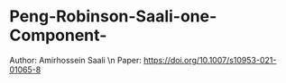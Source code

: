 # Peng-Robinson-Saali-one-Component-

Author: Amirhossein Saali \n
Paper: https://doi.org/10.1007/s10953-021-01065-8